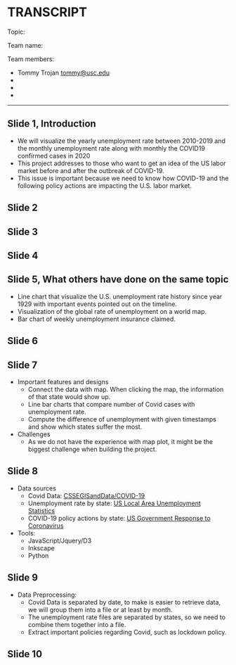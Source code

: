 # TRANSCRIPT

Topic:

Team name:

Team members:

- Tommy Trojan <tommy@usc.edu>
-
-
-

---

## Slide 1, Introduction
- We will visualize the yearly unemployment rate between 2010-2019 and the monthly unemployment rate along with monthly the COVID19 confirmed cases in 2020
- This project addresses to those who want to get an idea of the US labor market before and after the outbreak of COVID-19.
- This issue is important because we need to know how COVID-19 and the following policy actions are impacting the U.S. labor market.

## Slide 2

## Slide 3

## Slide 4

## Slide 5, What others have done on the same topic
- Line chart that visualize the U.S. unemployment rate history since year 1929 with important events pointed out on the timeline.
- Visualization of the global rate of unemployment on a world map.
- Bar chart of weekly unemployment insurance claimed.

## Slide 6

## Slide 7
* Important features and designs
    * Connect the data with map. When clicking the map, the information of that state would show up.
    * Line bar charts that compare number of Covid cases with unemployment rate.
    * Compute the difference of unemployment with given timestamps and show which states suffer the most. 
* Challenges
    * As we do not have the experience with map plot, it might be the biggest challenge when building the project.
## Slide 8
* Data sources
    * Covid Data:  [CSSEGISandData/COVID-19](https://github.com/CSSEGISandData/COVID-19/tree/master/csse_covid_19_data)
    * Unemployment rate by state: [US Local Area Unemployment Statistics](https://www.bls.gov/lau/)
    * COVID-19 policy actions by state: [US Government Response to Coronavirus](https://www.usa.gov/coronavirus)
* Tools:
    * JavaScript/Jquery/D3
    * Inkscape
    * Python
## Slide 9
* Data Preprocessing:
    * Covid Data is separated by date, to make is easier to retrieve data, we will group them into a file or at least by month.
    * The unemployment rate files are separated by states, so we need to combine them together into a file.
    *   Extract important policies regarding Covid, such as lockdown policy.

## Slide 10

